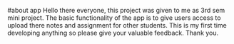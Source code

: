 #about app
Hello there everyone, this project was given to me as 3rd sem mini project.
The basic functionality of the app is to give users access to upload there 
notes and assignment for other students.
This is my first time developing anything so please give your valuable feedback.
Thank you.